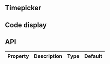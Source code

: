 ## Timepicker

## Code display

## API

|Property|Description|Type|Default|
|:---|:-----|:----|:------|
